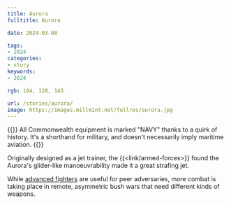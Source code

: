 ```yaml
---
title: Aurora
fulltitle: Aurora

date: 2024-03-08

tags:
- 2024
categories:
- story
keywords:
- 2024

rgb: 104, 128, 143

url: /stories/aurora/
image: https://images.millmint.net/fullres/aurora.jpg
---
```

{{<note caption>}}
All Commonwealth equipment is marked "NAVY" thanks to a quirk of history. It's a shorthand for military, and doesn't necessarily imply maritime aviation.
{{</note>}}

Originally designed as a jet trainer, the {{<link/armed-forces>}} found the Aurora's glider-like manoeuvrability made it a great strafing jet.

While [advanced fighters](/stories/casemate/) are useful for peer adversaries, more combat is taking place in remote, asymmetric bush wars that need different kinds of weapons.

